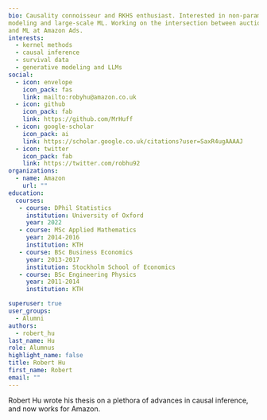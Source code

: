 ```yaml
---
bio: Causality connoisseur and RKHS enthusiast. Interested in non-parametric causal 
modeling and large-scale ML. Working on the intersection between auction theory 
and ML at Amazon Ads.
interests:
  - kernel methods
  - causal inference
  - survival data
  - generative modeling and LLMs
social:
  - icon: envelope
    icon_pack: fas
    link: mailto:robyhu@amazon.co.uk
  - icon: github
    icon_pack: fab
    link: https://github.com/MrHuff
  - icon: google-scholar
    icon_pack: ai
    link: https://scholar.google.co.uk/citations?user=SaxR4ugAAAAJ
  - icon: twitter
    icon_pack: fab
    link: https://twitter.com/robhu92
organizations:
  - name: Amazon
    url: ""
education:
  courses: 
   - course: DPhil Statistics
     institution: University of Oxford
     year: 2022
   - course: MSc Applied Mathematics
     year: 2014-2016
     institution: KTH
   - course: BSc Business Economics
     year: 2013-2017
     institution: Stockholm School of Economics
   - course: BSc Engineering Physics
     year: 2011-2014
     institution: KTH

superuser: true
user_groups:
  - Alumni
authors:
  - robert_hu
last_name: Hu
role: Alumnus
highlight_name: false
title: Robert Hu
first_name: Robert
email: ""
---
```

Robert Hu wrote his thesis on a plethora of advances in causal inference, and
now works for Amazon.

